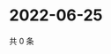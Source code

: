 # 2022-06-25

共 0 条

<!-- BEGIN WEIBO -->
<!-- 最后更新时间 Sat Jun 25 2022 10:59:23 GMT+0800 (China Standard Time) -->

<!-- END WEIBO -->
